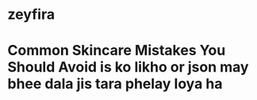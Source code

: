 # zeyfira

# Common Skincare Mistakes You Should Avoid   is ko likho or json may bhee dala jis tara phelay loya ha
